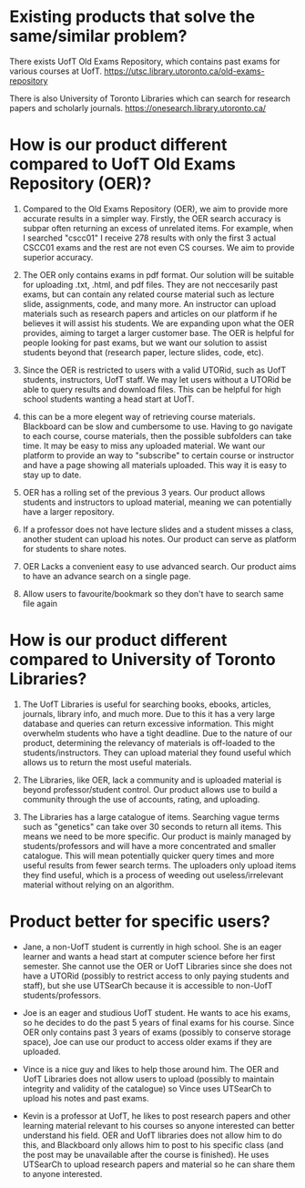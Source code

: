 Existing products that solve the same/similar problem?
======================================================
There exists UofT Old Exams Repository, which contains past exams for various courses at UofT.
https://utsc.library.utoronto.ca/old-exams-repository

There is also University of Toronto Libraries which can search for research papers and scholarly journals.
https://onesearch.library.utoronto.ca/

How is our product different compared to UofT Old Exams Repository (OER)?
=========================================================================
1) Compared to the Old Exams Repository (OER), we aim to provide more accurate results in a simpler way. Firstly, the OER search accuracy is subpar often returning an excess of unrelated items. For example, when I searched "cscc01" I receive 278 results with only the first 3 actual CSCC01 exams and the rest are not even CS courses. We aim to provide superior accuracy.

2) The OER only contains exams in pdf format. Our solution will be suitable for uploading .txt, .html, and pdf files. They are not neccesarily past exams, but can contain any related course material such as lecture slide, assignments, code, and many more. An instructor can upload materials such as research papers and articles on our platform if he believes it will assist his students. We are expanding upon what the OER provides, aiming to target a larger customer base. The OER is helpful for people looking for past exams, but we want our solution to assist students beyond that (research paper, lecture slides, code, etc).

3) Since the OER is restricted to users with a valid UTORid, such as UofT students, instructors, UofT staff. We may let users without a UTORid be able to query results and download files. This can be helpful for high school students wanting a head start at UofT.

4) this can be a more elegent way of retrieving course materials. Blackboard can be slow and cumbersome to use. Having to go navigate to each course, course materials, then the possible subfolders can take time. It may be easy to miss any uploaded material. We want our platform to provide an way to "subscribe" to certain course or instructor and have a page showing all materials uploaded. This way it is easy to stay up to date.

5) OER has a rolling set of the previous 3 years. Our product allows students and instructors to upload material, meaning we can potentially have a larger repository.

6) If a professor does not have lecture slides and a student misses a class, another student can upload his notes. Our product can serve as platform for students to share notes.

7) OER Lacks a convenient easy to use advanced search. Our product aims to have an advance search on a single page. 

8) Allow users to favourite/bookmark so they don't have to search same file again


How is our product different compared to University of Toronto Libraries?
=========================================================================
1) The UofT Libraries is useful for searching books, ebooks, articles, journals, library info, and much more. Due to this it has a very large database and queries can return excessive information. This might overwhelm students who have a tight deadline. Due to the nature of our product, determining the relevancy of materials is off-loaded to the students/instructors. They can upload material they found useful which allows us to return the most useful materials.

2) The Libraries, like OER, lack a community and is uploaded material is beyond professor/student control. Our product allows use to build a community through the use of accounts, rating, and uploading.

3) The Libraries has a large catalogue of items. Searching vague terms such as "genetics" can take over 30 seconds to return all items. This means we need to be more specific. Our product is mainly managed by students/professors and will have a more concentrated and smaller catalogue. This will mean potentially quicker query times and more useful results from fewer search terms. The uploaders only upload items they find useful, which is a process of weeding out useless/irrelevant material without relying on an algorithm.





Product better for specific users?
==================================
* Jane, a non-UofT student is currently in high school. She is an eager learner and wants a head start at computer science before her first semester. She cannot use the OER or UofT Libraries since she does not have a UTORid (possibly to restrict access to only paying students and staff), but she use UTSearCh because it is accessible to non-UofT students/professors. 

* Joe is an eager and studious UofT student. He wants to ace his exams, so he decides to do the past 5 years of final exams for his course. Since OER only contains past 3 years of exams (possibly to conserve storage space), Joe can use our product to access older exams if they are uploaded.


* Vince is a nice guy and likes to help those around him. The OER and UofT Libraries does not allow users to upload (possibly to maintain integrity and validity of the catalogue) so Vince uses UTSearCh to upload his notes and past exams.

* Kevin is a professor at UofT, he likes to post research papers and other learning material relevant to his courses so anyone interested can better understand his field. OER and UofT libraries does not allow him to do this, and Blackboard only allows him to post to his specific class (and the post may be unavailable after the course is finished). He uses UTSearCh to upload research papers and material so he can share them to anyone interested. 

